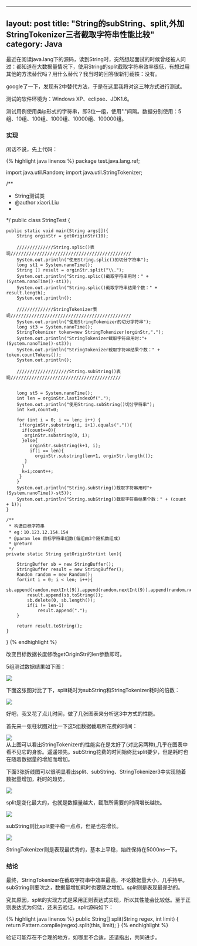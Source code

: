 
---
layout: post
title: "String的subString、split,外加StringTokenizer三者截取字符串性能比较"
category: Java
---
最近在阅读java.lang下的源码，读到String时，突然想起面试的时候曾经被人问过：都知道在大数据量情况下，使用String的split截取字符串效率很低，有想过用其他的方法替代吗？用什么替代？我当时的回答很斩钉截铁：没有。

google了一下，发现有2中替代方法，于是在这里我将对这三种方式进行测试。

测试的软件环境为：Windows XP、eclipse、JDK1.6。

测试用例使用类ip形式的字符串，即3位一组，使用"."间隔。数据分别使用：5组、10组、100组、1000组、10000组、100000组。

<h3><strong>实现</strong></h3>
闲话不说，先上代码：

{% highlight java linenos %}
package test.java.lang.ref;

import java.util.Random;
import java.util.StringTokenizer;

/**
 * String测试类
 * @author xiaori.Liu
 *
 */
public class StringTest {
    
    public static void main(String args[]){
        String orginStr = getOriginStr(10);
        
        //////////////String.splic()表现//////////////////////////////////////////////
        System.out.println("使用String.splic()的切分字符串"); 
        long st1 = System.nanoTime(); 
        String [] result = orginStr.split("\\.");
        System.out.println("String.splic()截取字符串用时：" + (System.nanoTime()-st1));
        System.out.println("String.splic()截取字符串结果个数：" + result.length);
        System.out.println();
        
        //////////////StringTokenizer表现//////////////////////////////////////////////
        System.out.println("使用StringTokenizer的切分字符串"); 
        long st3 = System.nanoTime();  
        StringTokenizer token=new StringTokenizer(orginStr,".");  
        System.out.println("StringTokenizer截取字符串用时:"+(System.nanoTime()-st3)); 
        System.out.println("StringTokenizer截取字符串结果个数：" + token.countTokens());
        System.out.println();
        
        ////////////////////String.subString()表现//////////////////////////////////////////
        
        
        long st5 = System.nanoTime();  
        int len = orginStr.lastIndexOf(".");
        System.out.println("使用String.subString()切分字符串");  
        int k=0,count=0;  
        
        for (int i = 0; i <= len; i++) {  
         if(orginStr.substring(i, i+1).equals(".")){  
          if(count==0){  
           orginStr.substring(0, i);  
          }else{  
             orginStr.substring(k+1, i); 
             if(i == len){
               orginStr.substring(len+1, orginStr.length()); 
           }
          }
          k=i;count++;  
         }  
        }
        System.out.println("String.subString()截取字符串用时"+(System.nanoTime()-st5));  
        System.out.println("String.subString()截取字符串结果个数：" + (count + 1));
    }
    
    /**
     * 构造目标字符串
     * eg：10.123.12.154.154
     * @param len 目标字符串组数(每组由3个随机数组成)
     * @return
     */
    private static String getOriginStr(int len){
        
        StringBuffer sb = new StringBuffer();
        StringBuffer result = new StringBuffer();
        Random random = new Random();
        for(int i = 0; i < len; i++){
            sb.append(random.nextInt(9)).append(random.nextInt(9)).append(random.nextInt(9));
            result.append(sb.toString());
            sb.delete(0, sb.length());
            if(i != len-1)
                result.append(".");
        }
        
        return result.toString();
    }
}
{% endhighlight %}

改变目标数据长度修改getOriginStr的len参数即可。

5组测试数据结果如下图：

<div class='center'>
    <img src='/post_images/2012/02/result.png'/>
</div>

下面这张图对比了下，split耗时为subString和StringTokenizer耗时的倍数：

<div class='center'>
    <img src='/post_images/2012/02/beishu.png'/>
</div>

好吧，我又花了点儿时间，做了几张图表来分析这3中方式的性能。

首先来一张柱状图对比一下这5组数据截取所花费的时间：

<div class='center'>
    <img src='/post_images/2012/02/cart-sum.png' />
</div>
从上图可以看出StringTokenizer的性能实在是太好了(对比另两种),几乎在图表中看不见它的身影。遥遥领先。subString花费的时间始终比split要少，但是耗时也在随着数据量的增加而增加。

下面3张折线图可以很明显看出split、subString、StringTokenizer3中实现随着数据量增加，耗时的趋势。

<div class='center'>
    <img src='/post_images/2012/02/split.png' />
</div>

split是变化最大的，也就是数据量越大，截取所需要的时间增长越快。

<div class='center'>
    <img src='/post_images/2012/02/subString.png' />
</div>

subString则比split要平稳一点点，但是也在增长。

<div class='center'>
    <img src='/post_images/2012/02/StringTokenizer.png' />
</div>

StringTokenizer则是表现最优秀的，基本上平稳，始终保持在5000ns一下。

<h3><strong>结论</strong></h3>

最终，StringTokenizer在截取字符串中效率最高，不论数据量大小，几乎持平。subString则要次之，数据量增加耗时也要随之增加。split则是表现最差劲的。

究其原因，split的实现方式是采用正则表达式实现，所以其性能会比较低。至于正则表达式为何低，还未去验证。split源码如下：

{% highlight java linenos %}
public String[] split(String regex, int limit) {
    return Pattern.compile(regex).split(this, limit);
}
{% endhighlight %}

验证可能存在不合理的地方，如哪里不合适，还请指出，共同进步。